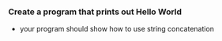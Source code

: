### Create a program that prints out Hello World
- your program should show how to use string concatenation
